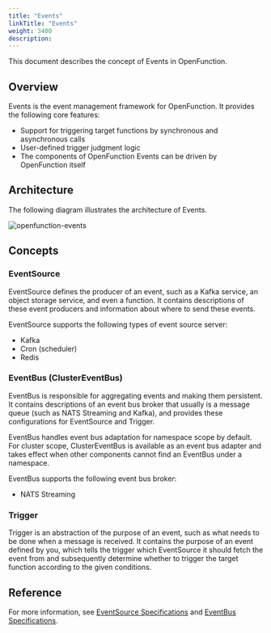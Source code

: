 ```yaml
---
title: "Events"
linkTitle: "Events"
weight: 3400
description: 
---
```


This document describes the concept of Events in OpenFunction.

## Overview

Events is the event management framework for OpenFunction. It provides the following core features:

- Support for triggering target functions by synchronous and asynchronous calls
- User-defined trigger judgment logic
- The components of OpenFunction Events can be driven by OpenFunction itself

## Architecture

The following diagram illustrates the architecture of Events.

![openfunction-events](/images/docs/en/concepts/events/openfunction-events.svg)

## Concepts

### EventSource

EventSource defines the producer of an event, such as a Kafka service, an object storage service, and even a function. It contains descriptions of these event producers and information about where to send these events.

EventSource supports the following types of event source server:

- Kafka
- Cron (scheduler)
- Redis

### EventBus (ClusterEventBus)

EventBus is responsible for aggregating events and making them persistent. It contains descriptions of an event bus broker that usually is a message queue (such as NATS Streaming and Kafka), and provides these configurations for EventSource and Trigger.

EventBus handles event bus adaptation for namespace scope by default. For cluster scope, ClusterEventBus is available as an event bus adapter and takes effect when other components cannot find an EventBus under a namespace.

EventBus supports the following event bus broker:

- NATS Streaming

### Trigger

Trigger is an abstraction of the purpose of an event, such as what needs to be done when a message is received. It contains the purpose of an event defined by you, which tells the trigger which EventSource it should fetch the event from and subsequently determine whether to trigger the target function according to the given conditions.

## Reference

For more information, see [EventSource Specifications](../../../reference/component-reference/eventsource-spec/eventsource-spec) and [EventBus Specifications](../../../reference/component-reference/eventbus-spec/eventbus-spec).

